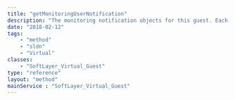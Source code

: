 ```yaml
---
title: "getMonitoringUserNotification"
description: "The monitoring notification objects for this guest. Each object links this guest instance to a user account that will be notified if monitoring on this guest object fails"
date: "2018-02-12"
tags:
    - "method"
    - "sldn"
    - "Virtual"
classes:
    - "SoftLayer_Virtual_Guest"
type: "reference"
layout: "method"
mainService : "SoftLayer_Virtual_Guest"
---
```

